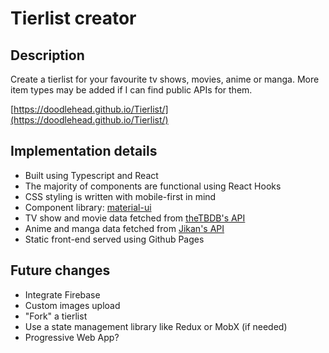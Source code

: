 # Tierlist creator

## Description

Create a tierlist for your favourite tv shows, movies, anime or manga. More item types may be added if I can find public APIs for them.

[https://doodlehead.github.io/Tierlist/](https://doodlehead.github.io/Tierlist/)

## Implementation details

- Built using Typescript and React
- The majority of components are functional using React Hooks
- CSS styling is written with mobile-first in mind
- Component library: [material-ui](https://material-ui.com/)
- TV show and movie data fetched from [theTBDB's API](https://thetvdb.com/)
- Anime and manga data fetched from [Jikan's API](https://jikan.moe/)
- Static front-end served using Github Pages

## Future changes

- Integrate Firebase
- Custom images upload
- "Fork" a tierlist
- Use a state management library like Redux or MobX (if needed)
- Progressive Web App?
